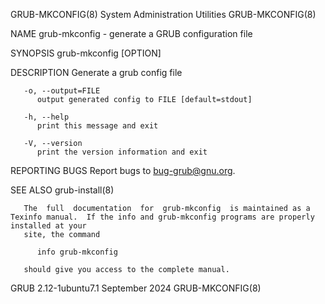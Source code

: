 GRUB-MKCONFIG(8)						System Administration Utilities						      GRUB-MKCONFIG(8)

NAME
       grub-mkconfig - generate a GRUB configuration file

SYNOPSIS
       grub-mkconfig [OPTION]

DESCRIPTION
       Generate a grub config file

       -o, --output=FILE
	      output generated config to FILE [default=stdout]

       -h, --help
	      print this message and exit

       -V, --version
	      print the version information and exit

REPORTING BUGS
       Report bugs to <bug-grub@gnu.org>.

SEE ALSO
       grub-install(8)

       The  full  documentation	 for  grub-mkconfig  is maintained as a Texinfo manual.	 If the info and grub-mkconfig programs are properly installed at your
       site, the command

	      info grub-mkconfig

       should give you access to the complete manual.

GRUB 2.12-1ubuntu7.1							September 2024							      GRUB-MKCONFIG(8)
